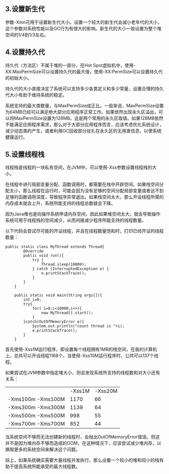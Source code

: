 <!-- wp:heading -->
<h2>3.设置新生代</h2>
<!-- /wp:heading -->

<!-- wp:paragraph -->
<p>  参数-Xmn可用于设置新生代大小。设置一个较大的新生代会减小老年代的大小，这个参数对系统性能以及GC行为有很大的影响。新生代的大小一般设置为整个堆空间的1/4到1/3左右。</p>
<!-- /wp:paragraph -->

<!-- wp:heading -->
<h2>4.设置持久代  </h2>
<!-- /wp:heading -->

<!-- wp:paragraph -->
<p>  持久代（方法区）不属于堆的一部分，在Hot Spot虚拟机中，使用-XX:MaxPermSize可以设置持久代的最大值，使用-XX:PermSize可以设置持久代的初始大小。</p>
<!-- /wp:paragraph -->

<!-- wp:paragraph -->
<p>  持久代的大小直接决定了系统可以支持多少各类定义和多少常量，设置合理的持久代大小有助于维持系统的稳定。</p>
<!-- /wp:paragraph -->

<!-- wp:paragraph -->
<p>  系统支持的最大类数量，与MaxPermSize成正比。一般来说，MaxPermSize设置为64MB已经可以满足绝大部分应用程序正常工作。如果依然出现永久区溢出，可以将MaxPermSize设置为128MB。这是两个常用的永久区取值。如果128MB依然不能满足应用程序需求，那么对于大部分应用程序而言，应该考虑优化系统设计，减少动态类的产生，或者利用GC回收部分驻扎在永久区的无用类信息，以使系统健康运行。</p>
<!-- /wp:paragraph -->

<!-- wp:heading -->
<h2>  5.设置线程栈  </h2>
<!-- /wp:heading -->

<!-- wp:paragraph -->
<p>  线程栈是线程的一块私有空间，在JVM中，可以使用-Xss参数设置线程栈的大小。</p>
<!-- /wp:paragraph -->

<!-- wp:paragraph -->
<p>  在线程中进行局部变量分配、函数调用时，都需要在栈中开辟空间。如果栈空间分配太小，那么线程在运行时，可能会因为没有足够的空间分配局部变量或者达不到足够的函数调用深度，导致程序异常退出。如果栈空间太大，那么开设线程所需的内存成本就会上升，系统所能支持的线程总数就会下降。</p>
<!-- /wp:paragraph -->

<!-- wp:paragraph -->
<p>  因为Java堆也是向操作系统申请内存空间，因此如果堆空间太大，就会导致操作系统可用于线程栈的空间减少，从而间接减少程序所能支持的线程数量。</p>
<!-- /wp:paragraph -->

<!-- wp:paragraph -->
<p>  以下代码会尝试尽可能的开设线程，并且在线程数量饱和时，打印已经开设的线程数量：</p>
<!-- /wp:paragraph -->

<!-- wp:code -->
<pre class="wp-block-code"><code>public static class MyThread extends Thread{
        @Override
        public void run(){
            try {
                Thread.sleep(10000);
            } catch (InterruptedException e) {
                e.printStackTrace();
            }
        }
    }

    public static void main(String args[]){
        int i=0;
        try{
            for( i=0;i&lt;10000;i++){
                new MyThread().start();
            }
        }catch(OutOfMemoryError e){
            System.out.println("count thread is "+i);
            e.printStackTrace();
        }
    }</code></pre>
<!-- /wp:code -->

<!-- wp:paragraph -->
<p>  首先使用-Xss1M运行程序，即设置每个线程拥有1MB的栈空间，在我的计算机上，总共可以开设线程1168个。当使用-Xss10M运行程序时，公共可以137个线程。</p>
<!-- /wp:paragraph -->

<!-- wp:paragraph -->
<p>  如果尝试在JVM参数中指定堆大小，则会发现系统所支持的线程数和对大小还有关系：</p>
<!-- /wp:paragraph -->

<!-- wp:table -->
<table class="wp-block-table"><tbody><tr><td>        </td><td>-Xss1M</td><td> -Xss20M </td></tr><tr><td>-Xms100m  -Xms100M</td><td>1170</td><td>66</td></tr><tr><td> -Xms300m  -Xms300M </td><td>1139</td><td>64</td></tr><tr><td> -Xms500m  -Xms500M  </td><td>998</td><td>55</td></tr><tr><td> -Xms700m  -Xms700M  </td><td>852</td><td>44</td></tr></tbody></table>
<!-- /wp:table -->

<!-- wp:paragraph -->
<p>  当系统空间不够而无法创建新的线程时，会抛出OutOfMemoryError错误。但这并不是因为堆内存不够而造成的OOM，在这种情况下，应该尝试减少堆内存，以换取更多的系统空间来解决这个问题。</p>
<!-- /wp:paragraph -->

<!-- wp:paragraph -->
<p>  综上，如果系统确实需要大量线程并发执行，那么设置一个较小的堆和较小的栈有助于提高系统所能承受的最大线程数。</p>
<!-- /wp:paragraph -->

<!-- wp:paragraph -->
<p>  </p>
<!-- /wp:paragraph -->

